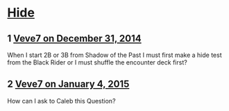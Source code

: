 # [Hide](https://community.fantasyflightgames.com/topic/130391-hide/)

## 1 [Veve7 on December 31, 2014](https://community.fantasyflightgames.com/topic/130391-hide/?do=findComment&comment=1387510)

When I start 2B or 3B from Shadow of the Past I must first make a hide test from the Black Rider or I must shuffle the encounter deck first?

## 2 [Veve7 on January 4, 2015](https://community.fantasyflightgames.com/topic/130391-hide/?do=findComment&comment=1392176)

How can I ask to Caleb this Question?


